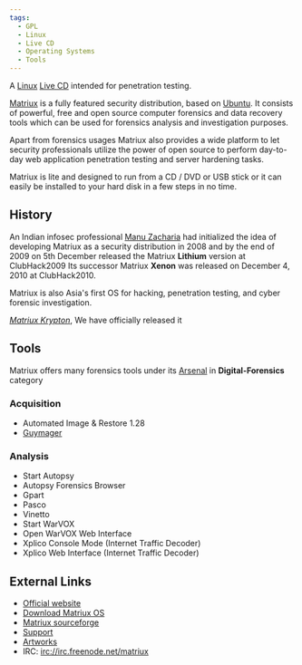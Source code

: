 ```yaml
---
tags:
  - GPL
  - Linux
  - Live CD
  - Operating Systems
  - Tools
---
```

A [Linux](linux.md) [Live CD](live_cd.md) intended for penetration testing.

[Matriux](matriux.md) is a fully featured security distribution,
based on [Ubuntu](ubuntu.md). It consists of powerful, free and
open source computer forensics and data recovery tools which can be used
for forensics analysis and investigation purposes.

Apart from forensics usages Matriux also provides a wide platform to let
security professionals utilize the power of open source to perform
day-to-day web application penetration testing and server hardening
tasks.

Matriux is lite and designed to run from a CD / DVD or USB stick or it
can easily be installed to your hard disk in a few steps in no time.

## History

An Indian infosec professional [Manu Zacharia](https://manuzacharia.blogspot.com/)
had initialized the idea of developing Matriux as a security distribution in
2008 and by the end of 2009 on 5th December released the Matriux **Lithium**
version at ClubHack2009 Its successor Matriux **Xenon** was released on
December 4, 2010 at ClubHack2010.

Matriux is also Asia's first OS for hacking, penetration testing, and
cyber forensic investigation.

[*Matriux Krypton*](http://www.matriux.com/index.php?page=download), We
have officially released it

## Tools

Matriux offers many forensics tools under its
[Arsenal](http://www.matriux.com/index.php?page=arsenal) in
**Digital-Forensics** category

### Acquisition

* Automated Image & Restore 1.28
* [Guymager](guymager.md)

### Analysis

* Start Autopsy
* Autopsy Forensics Browser
* Gpart
* Pasco
* Vinetto
* Start WarVOX
* Open WarVOX Web Interface
* Xplico Console Mode (Internet Traffic Decoder)
* Xplico Web Interface (Internet Traffic Decoder)

## External Links

* [Official website](http://www.matriux.com/)
* [Download Matriux OS](http://www.matriux.com/index.php?page=download)
* [Matriux sourceforge](https://sourceforge.net/projects/matriux/)
* [Support](http://forum.matriux.com)
* [Artworks](http://matriux.com/index.php?page=art-de-matriux)
* IRC: <irc://irc.freenode.net/matriux>

